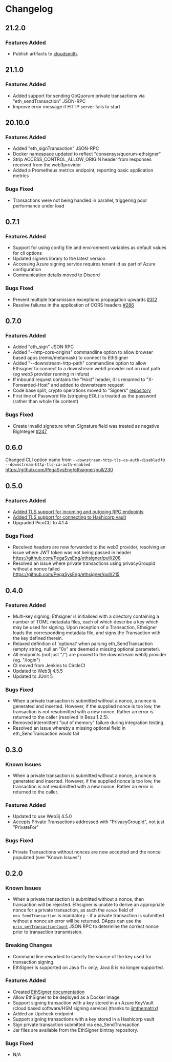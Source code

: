 # Changelog

## 21.2.0

### Features Added
- Publish artifacts to [cloudsmith](https://cloudsmith.io/~consensys/repos/ethsigner).


## 21.1.0

### Features Added
- Added support for sending GoQuorum private transactions via "eth_sendTransaction" JSON-RPC
- Improve error message if HTTP server fails to start

## 20.10.0

### Features Added
- Added "eth_signTransaction" JSON-RPC
- Docker namespace updated to reflect "consensys/quorum-ethsigner"
- Strip ACCESS_CONTROL_ALLOW_ORIGIN header from responses received from the web3provider
- Added a Prometheus metrics endpoint, reporting basic application metrics

### Bugs Fixed
- Transactions were not being handled in parallel, triggering poor performance under load

## 0.7.1

### Features Added
- Support for using config file and environment variables as default values for cli options
- Updated signers library to the latest version
- Accessing Azure signing service requires tenant id as part of Azure configuration
- Communication details moved to Discord

### Bugs Fixed
- Prevent multiple transmission exceptions propagation upwards [#312](https://github.com/PegaSysEng/ethsigner/pull/312)
- Resolve failures in the application of CORS headers [#286](https://github.com/PegaSysEng/ethsigner/pull/286)

## 0.7.0

### Features Added
- Added "eth_sign" JSON RPC
- Added "--http-cors-origins" commandline option to allow browser based apps (remix/metamask) to connect to EthSigner
- Added "--downstream-http-path" commandline option to allow Ethsigner to connect to a downstream web3 provider not on root path (eg web3 provider running in infura)
- If inbound request contains the "Host" header, it is renamed to "X-Forwarded-Host" and added to downstream request
- Code base split, crypto operations moved to "Signers" [repository](https://github.com/PegaSysEng/signers)
- First line of Password file (stripping EOL) is treated as the password (rather than whole file content)

### Bugs Fixed
- Create invalid signature when Signature field was treated as negative BigInteger [#247](https://github.com/PegaSysEng/ethsigner/issues/247)

## 0.6.0

Changed CLI option name from `--downstream-http-tls-ca-auth-disabled` to `--downstream-http-tls-ca-auth-enabled` https://github.com/PegaSysEng/ethsigner/pull/230

## 0.5.0

### Features Added
- [Added TLS support for incoming and outgoing RPC endpoints](https://docs.ethsigner.pegasys.tech/en/latest/Concepts/TLS/)
- [Added TLS support for connecting to Hashicorp vault](https://docs.ethsigner.pegasys.tech/en/latest/Concepts/TLS/)
- Upgraded PicoCLI to 4.1.4

### Bugs Fixed 
- Received headers are now forwarded to the web3 provider, resolving an issue where JWT token was not being passed in header https://github.com/PegaSysEng/ethsigner/pull/208
- Resolved an issue where private transactions using privacyGroupId without a nonce failed https://github.com/PegaSysEng/ethsigner/pull/215

## 0.4.0

### Features Added
- Multi-key signing: Ethsigner is initialised with a directory containing a number of TOML metadata files, each of which describe a key which may be used for signing. Upon reception of a Transaction, Ethsigner loads the corresponding metadata file, and signs the Transaction with the key defined therein.
- Relaxed definition of 'optional' when parsing eth_SendTransaction (empty string, null an "0x" are deemed a missing optional parameter).
- All endpoints (not just "/") are proxied to the downstream web3j provider (eg. "/login")
- CI moved from Jenkins to CircleCI
- Updated to Web3j 4.5.5
- Updated to JUnit 5

### Bugs Fixed
- When a private transaction is submitted without a nonce, a nonce is generated and inserted. However, if the supplied nonce is too low, the transaction is not resubmitted with a new nonce. Rather an error is returned to the caller (resolved in Besu 1.2.5).
- Removed intermittent "out of memory" failure during integration testing.
- Resolved an issue whereby a missing optional field in eth_SendTransaction would fail

## 0.3.0

### Known Issues
- When a private transaction is submitted without a nonce, a nonce is generated and inserted. However, if the supplied nonce is too low, the transaction is not resubmitted with a new nonce. Rather an error is returned to the caller.

### Features Added
- Updated to use Web3j 4.5.0
- Accepts Private Transactions addressed with "PrivacyGroupId", not just "PrivateFor"

### Bugs Fixed
- Private Transactions without nonces are now accepted and the nonce populated (see "Known Issues")

## 0.2.0

### Known Issues
- When a private transaction is submitted without a nonce, then transaction will be rejected. Ethsigner is unable to derive an appropriate nonce for a private transaction, as such the `nonce` field of `eea_SendTransaction` is mandatory - if a private transaction is submitted without a nonce an error will be returned. DApps can use the [`priv_getTransactionCount`]( (https://docs.pantheon.pegasys.tech/en/latest/Reference/Pantheon-API-Methods/#priv_gettransactioncount)) JSON RPC to determine the correct nonce prior to transaction transmission.

### Breaking Changes
- Command line reworked to specify the source of the key used for transaction signing.
- EthSigner is supported on Java 11+ only; Java 8 is no longer supported.

### Features Added
- Created [EthSigner documentation](https://docs.ethsigner.pegasys.tech/en/latest/)
- Allow EthSigner to be deployed as a Docker image
- Support signing transaction with a key stored in an Azure KeyVault \(cloud based software/HSM signing service\) (thanks to [jimthematrix](https://github.com/jimthematrix))
- Added an Upcheck endpoint
- Support signing transactions with a key stored in a Hashicorp vault
- Sign private transaction submitted via eea_SendTransaction
- Jar files are available from the EthSigner bintray repository.

### Bugs Fixed
- N/A

